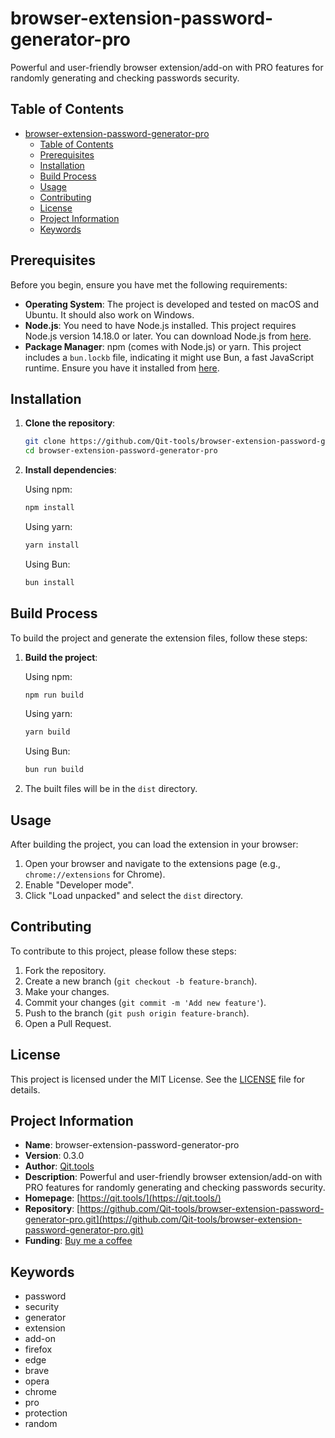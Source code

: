 # browser-extension-password-generator-pro

Powerful and user-friendly browser extension/add-on with PRO features for randomly generating and checking passwords security.

## Table of Contents

- [browser-extension-password-generator-pro](#name)
  - [Table of Contents](#table-of-contents)
  - [Prerequisites](#prerequisites)
  - [Installation](#installation)
  - [Build Process](#build-process)
  - [Usage](#usage)
  - [Contributing](#contributing)
  - [License](#license)
  - [Project Information](#project-information)
  - [Keywords](#keywords)

## Prerequisites

Before you begin, ensure you have met the following requirements:

- **Operating System**: The project is developed and tested on macOS and Ubuntu. It should also work on Windows.
- **Node.js**: You need to have Node.js installed. This project requires Node.js version 14.18.0 or later. You can download Node.js from [here](https://nodejs.org/).
- **Package Manager**: npm (comes with Node.js) or yarn. This project includes a `bun.lockb` file, indicating it might use Bun, a fast JavaScript runtime. Ensure you have it installed from [here](https://bun.sh/).

## Installation

1. **Clone the repository**:

   ```bash
   git clone https://github.com/Qit-tools/browser-extension-password-generator-pro.git
   cd browser-extension-password-generator-pro
   ```

2. **Install dependencies**:

   Using npm:

   ```bash
   npm install
   ```

   Using yarn:

   ```bash
   yarn install
   ```

   Using Bun:

   ```bash
   bun install
   ```

## Build Process

To build the project and generate the extension files, follow these steps:

1. **Build the project**:

   Using npm:

   ```bash
   npm run build
   ```

   Using yarn:

   ```bash
   yarn build
   ```

   Using Bun:

   ```bash
   bun run build
   ```

2. The built files will be in the `dist` directory.

## Usage

After building the project, you can load the extension in your browser:

1. Open your browser and navigate to the extensions page (e.g., `chrome://extensions` for Chrome).
2. Enable "Developer mode".
3. Click "Load unpacked" and select the `dist` directory.

## Contributing

To contribute to this project, please follow these steps:

1. Fork the repository.
2. Create a new branch (`git checkout -b feature-branch`).
3. Make your changes.
4. Commit your changes (`git commit -m 'Add new feature'`).
5. Push to the branch (`git push origin feature-branch`).
6. Open a Pull Request.

## License

This project is licensed under the MIT License. See the [LICENSE](LICENSE) file for details.

## Project Information

- **Name**: browser-extension-password-generator-pro
- **Version**: 0.3.0
- **Author**: [Qit.tools](https://qit.tools/)
- **Description**: Powerful and user-friendly browser extension/add-on with PRO features for randomly generating and checking passwords security.
- **Homepage**: [https://qit.tools/](https://qit.tools/)
- **Repository**: [https://github.com/Qit-tools/browser-extension-password-generator-pro.git](https://github.com/Qit-tools/browser-extension-password-generator-pro.git)
- **Funding**: [Buy me a coffee](https://buymeacoffee.com/deyurii)

## Keywords

- password
- security
- generator
- extension
- add-on
- firefox
- edge
- brave
- opera
- chrome
- pro
- protection
- random
